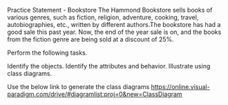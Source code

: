 Practice Statement - Bookstore
The Hammond Bookstore sells books of various genres, such as fiction, religion, adventure, cooking, travel, autobiographies, etc., written by different authors.The bookstore has had a good sale this past year. Now, the end of the year sale is on, and the books from the fiction genre are being sold at a discount of 25%.

Perform the following tasks.

Identify the objects.
Identify the attributes and behavior.
Illustrate using class diagrams.

Use the below link to generate the class diagrams
https://online.visual-paradigm.com/drive/#diagramlist:proj=0&new=ClassDiagram